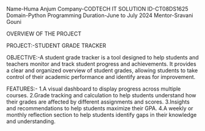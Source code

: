 Name-Huma Anjum
Company-CODTECH IT SOLUTION
ID-CT08DS1625
Domain-Python Programming
Duration-June to July 2024
Mentor-Sravani Gouni

OVERVIEW OF THE PROJECT

PROJECT:-STUDENT GRADE TRACKER

OBJECTIVE:-A student grade tracker is a tool designed to help students and teachers monitor and track student progress and achievements. It provides a clear and organized overview of student grades, allowing students to take control of their academic performance and identify areas for improvement.

FEATURES:-
1.A visual dashboard to display progress across multiple courses.
2.Grade tracking and calculation to help students understand how their grades are affected by different assignments and scores.
3.Insights and recommendations to help students maximize their GPA.
4.A weekly or monthly reflection section to help students identify gaps in their knowledge and understanding.




